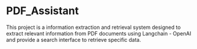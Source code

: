# PDF_Assistant
This project is a information extraction and retrieval system designed to extract relevant information from PDF documents using Langchain - OpenAI and provide a search interface to retrieve specific data.
